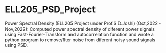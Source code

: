 # ELL205_PSD_Project
Power Spectral Density (ELL205 Project under Prof.S.D.Joshi) (Oct,2022 - Nov,2022):
Computed power spectral density of diferent power signals using Fast-Fourier-Transform and autocorrelation
function and wrote a python program to remove/flter noise from diferent noisy sound signals using PSD.




